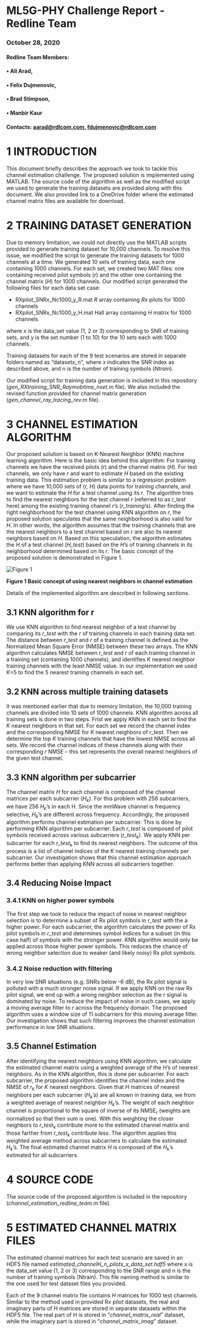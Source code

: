 # ML5G-PHY Challenge Report - Redline Team
### October 28, 2020


#### Redline Team Members:
#### • Ali Arad,                           
#### • Felix Dujmenovic,            
#### • Brad Stimpson,                   
#### • Manbir Kaur               

#### Contacts: aarad@rdlcom.com, fdujmenovic@rdlcom.com  



# 1	INTRODUCTION

This document briefly describes the approach we took to tackle this channel estimation challenge. The proposed solution is implemented using MATLAB. The source code of the algorithm as well as the modified script we used to generate the training datasets are provided along with this document. We also provided link to a OneDrive folder where the estimated channel matrix files are available for download.

# 2	TRAINING DATASET GENERATION

Due to memory limitation, we could not directly use the MATLAB scripts provided to generate training dataset for 10,000 channels. To resolve this issue, we modified the script to generate the training datasets for 1000 channels at a time. We generated 10 sets of training data, each one containing 1000 channels. For each set, we created two MAT files: one containing received pilot symbols (*r*) and the other one containing the channel matrix (*H*) for 1000 channels. Our modified script generated the following files for each data set case:

-	RXpilot_SNRx_Nc1000_y_R.mat	*R* array containing *Rx* pilots for 1000 channels
-	RXpilot_SNRx_Nc1000_y_H.mat	Hall array containing *H* matrix for 1000 channels

where *x* is the data_set value (1, 2 or 3) corresponding to SNR of training sets, and y is the set number (1 to 10) for the 10 sets each with 1000 channels.

Training datasets for each of the 9 test scenarios are stored in separate folders named as “dataset*x_n*”, where *x* indicates the SNR index as described above, and n is the number of training symbols (*Ntrain*).

Our modified script for training data generation is included in this repository (*gen_RXtraining_SNR_Raymobtime_nset.m* file). We also included the revised function provided for channel matrix generation (*gen_channel_ray_tracing_rev.m* file).

# 3	CHANNEL ESTIMATION ALGORITHM

Our proposed solution is based on K-Nearest Neighbor (KNN) machine learning algorithm. Here is the basic idea behind this algorithm: For training channels we have the received pilots (*r*) and the channel matrix (*H*). For test channels, we only have *r* and want to estimate *H* based on the existing training data. This estimation problem is similar to a regression problem where we have 10,000 sets of (*r, H*) data points for training channels, and we want to estimate the *H* for a test channel using its *r*. The algorithm tries to find the nearest neighbors for the test channel *r* (referred to as *r_test* here) among the existing training channel *r*’s (*r_training*’s). After finding the right neighborhood for the test channel using KNN algorithm on *r*, the proposed solution speculates that the same neighborhood is also valid for *H*. In other words, the algorithm assumes that the training channels that are the nearest neighbors to a test channel based on *r* are also its nearest neighbors based on *H*. Based on this speculation, the algorithm estimates the *H* of a test channel (*H_test*) based on the *H*’s of training channels in its neighborhood determined based on its *r*. The basic concept of the proposed solution is demonstrated in Figure 1.


![Figure 1](knn_example.png)

**Figure 1 Basic concept of using nearest neighbors in channel estimation**


Details of the implemented algorithm are described in following sections.

## 3.1	KNN algorithm for r
We use KNN algorithm to find nearest neighbor of a test channel by comparing its *r_test* with the *r* of training channels in each training data set. The distance between *r_test* and *r* of a training channel is defined as the Normalized Mean Square Error (NMSE) between these two arrays. The KNN algorithm calculates NMSE between *r_test* and *r* of each training channel in a training set (containing 1000 channels), and identifies *K* nearest neighbor training channels with the least NMSE value. In our implementation we used *K*=5 to find the 5 nearest training channels in each set. 

## 3.2	KNN across multiple training datasets
It was mentioned earlier that due to memory limitation, the 10,000 training channels are divided into 10 sets of 1000 channels. KNN algorithm across all training sets is done in two steps. Frist we apply KNN in each set to find the *K* nearest neighbors in that set. For each set we record the channel index and the corresponding NMSE for *K* nearest neighbors of *r_test*. Then we determine the top *K* training channels that have the lowest NMSE across all sets. We record the channel indices of these channels along with their corresponding *r* NMSE – this set represents the overall nearest neighbors of the given test channel.  


## 3.3	KNN algorithm per subcarrier
The channel matrix *H* for each channel is composed of the channel matrices per each subcarrier (*H<sub>k</sub>*). For this problem with 256 subcarriers, we have 256 *H<sub>k</sub>*’s in each H. Since the mmWave channel is frequency selective, *H<sub>k</sub>*’s are different across frequency. Accordingly, the proposed algorithm performs channel estimation per subcarrier. This is done by performing KNN algorithm per subcarrier. Each *r_test* is composed of pilot symbols received across various subcarriers (*r_test<sub>k</sub>*). We apply KNN per subcarrier for each *r_test<sub>k</sub>* to find its nearest neighbors. The outcome of this process is a list of channel indices of the *K* nearest training channels per subcarrier. Our investigation shows that this channel estimation approach performs better than applying KNN across all subcarriers together.

## 3.4	Reducing Noise Impact
### 3.4.1	KNN on higher power symbols

The first step we took to reduce the impact of noise in nearest neighbor selection is to determine a subset of Rx pilot symbols in *r_test* with the a higher power. For each subcarrier, the algorithm calculates the power of Rx pilot symbols in *r_test* and determines symbol indices for a subset (in this case half) of symbols with the stronger power. KNN algorithm would only be applied across those higher power symbols. This reduces the chance of wrong neighbor selection due to weaker (and likely noisy) Rx pilot symbols.

### 3.4.2	Noise reduction with filtering

In very low SNR situations (e.g. SNRs below -6 dB), the Rx pilot signal is polluted with a much stronger noise signal. If we apply KNN on the raw Rx pilot signal, we end up with a wrong neighbor selection as the *r* signal is dominated by noise. To reduce the impact of noise in such cases, we apply a moving average filter to *r* across the frequency domain. The proposed algorithm uses a window size of 11 subcarriers for this moving average filter. Our investigation shows that such filtering improves the channel estimation performance in low SNR situations.

## 3.5	Channel Estimation

After identifying the nearest neighbors using KNN algorithm, we calculate the estimated channel matrix using a weighted average of the H’s of nearest neighbors. As in the KNN algorithm, this is done per subcarrier. For each subcarrier, the proposed algorithm identifies the channel index and the NMSE of *r<sub>k</sub>* for *K* nearest neighbors. Given that *H* matrices of nearest neighbors per each subcarrier (*H<sub>k</sub>*’s) are all known in training data, we from a weighted average of nearest neighbor *H<sub>k</sub>*’s. The weight of each neighbor channel is proportional to the square of inverse of its NMSE<sub>r</sub> (weights are normalized so that their sum is one). With this weighting the closer neighbors to *r_test<sub>k</sub>* contribute more to the estimated channel matrix and those farther from *r_test<sub>k</sub>* contribute less. The algorithm applies this weighted average method across subcarriers to calculate the estimated *H<sub>k</sub>*’s. The final estimated channel matrix *H* is composed of the *H<sub>k</sub>*’s estimated for all subcarriers.


# 4	SOURCE CODE

The source code of the proposed algorithm is included in the repository (*channel_estimation_redline_team.m* file).

# 5	ESTIMATED CHANNEL MATRIX FILES

The estimated channel matrices for each test scenario are saved in an HDF5 file named *estimated_channelH_n_pilots_x_data_set.hdf5* where *x* is the data_set value (1, 2 or 3) corresponding to the SNR range and n is the number of training symbols (Ntrain). This file naming method is similar to the one used for test dataset files you provided.

Each of the 9 channel matrix file contains *H* matrices for 1000 test channels. Similar to the method used in provided Rx pilot datasets, the real and imaginary parts of *H* matrices are stored in separate datasets within the HDF5 file. The real part of H is stored in “*channel_matrix_real*” dataset, while the imaginary part is stored in “*channel_matrix_imag*” dataset.


